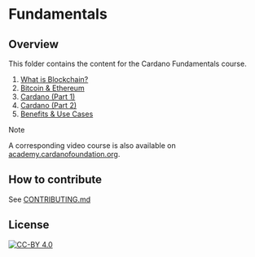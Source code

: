 # Fundamentals

## Overview

This folder contains the content for the Cardano Fundamentals course.

1. [What is Blockchain?](./1-introduction_to_blockchain)
2. [Bitcoin & Ethereum](./2-advanced_blockchain_concepts)
3. [Cardano (Part 1)](./3-the_cardano_blockchain)
4. [Cardano (Part 2)](./4-getting_started_with_cardano)
5. [Benefits & Use Cases](./4-getting_started_with_cardano)

> [!NOTE]
>
> A corresponding video course is also available on [academy.cardanofoundation.org](https://academy.cardanofoundation.org).

## How to contribute

See [CONTRIBUTING.md](../../CONTRIBUTING.md)

## License

[![CC-BY 4.0](https://mirrors.creativecommons.org/presskit/buttons/88x31/png/by.png)](../../LICENSE)
